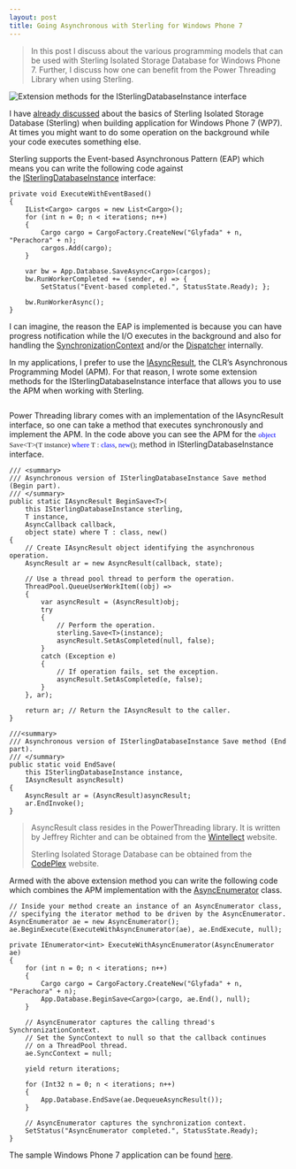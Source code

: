```yaml
---
layout: post
title: Going Asynchronous with Sterling for Windows Phone 7
---
```


<blockquote>
<p>In this post I discuss about the various programming models that can be used with Sterling Isolated Storage Database for Windows Phone 7. Further, I discuss how one can benefit from the Power Threading Library when using Sterling.</p>
</blockquote>

<p><img src="http://farm9.staticflickr.com/8376/8398554602_56f1f5bce8_o.png" alt="Extension methods for the ISterlingDatabaseInstance interface" /></p>

<p>I have <a href="http://www.nikosbaxevanis.com/bonus-bits/2010/11/testing-domain-driven-design-with-sterling-for-windows-phone-7.html" target="_blank" title="Testing Domain-Driven Design with Sterling for Windows Phone 7.">already discussed</a> about the basics of Sterling Isolated Storage Database (Sterling)&#0160;when building application for Windows Phone 7 (WP7). At times you might want to do some operation on the background while your code executes something else.</p>
<p>Sterling supports the&#0160;Event-based Asynchronous Pattern (EAP) which means you can write the following code against the&#0160;<a href="http://sterling.codeplex.com/SourceControl/changeset/view/68865#1253296" target="_blank" title="Wintellect.Sterling.ISterlingDatabaseInstance">ISterlingDatabaseInstance</a> interface:</p>

```
private void ExecuteWithEventBased()
{
    IList<Cargo> cargos = new List<Cargo>();
    for (int n = 0; n < iterations; n++)
    {
        Cargo cargo = CargoFactory.CreateNew("Glyfada" + n, "Perachora" + n);
        cargos.Add(cargo);
    }
 
    var bw = App.Database.SaveAsync<Cargo>(cargos);
    bw.RunWorkerCompleted += (sender, e) => {
        SetStatus("Event-based completed.", StatusState.Ready); };
 
    bw.RunWorkerAsync();
}
```

<p>I can imagine, the reason the EAP is implemented is because you can have progress notification while the I/O executes in the background and also for handling the <a href="http://msdn.microsoft.com/en-us/library/system.threading.synchronizationcontext.aspx" target="_blank" title="Provides the basic functionality for propagating a synchronization context in various synchronization models.">SynchronizationContext</a>&#0160;and/or the <a href="http://msdn.microsoft.com/en-us/library/system.windows.threading.dispatcher.aspx" target="_blank" title="Provides services for managing the queue of work items for a thread.">Dispatcher</a>&#0160;internally.</p>
<p>In my applications, I prefer to use the&#0160;<a href="http://msdn.microsoft.com/en-us/magazine/cc163467.aspx" target="_blank" title="Implementing the CLR Asynchronous Programming Model by Jeffrey Richter.">IAsyncResult</a>, the CLR’s Asynchronous Programming Model (APM). For that reason, I wrote some extension methods for the ISterlingDatabaseInstance interface that allows you to use the APM when working with Sterling.</p>

<p><img src="http://farm9.staticflickr.com/8324/8398554702_77b7df68b4_o.png" alt="" /></p>

<p>Power Threading library comes with an implementation of the IAsyncResult interface, so one can take a method that executes synchronously and implement the APM. In the code above you can see the APM for the&#0160;<span style="font-family: Consolas; font-size: 13px;"><span style="color: blue;">object</span> Save&lt;T&gt;(T instance) <span style="color: blue;">where</span> T : <span style="color: blue;">class</span>, <span style="color: blue;">new</span>();&#0160;</span>method in ISterlingDatabaseInstance interface.</p>

```
/// <summary>
/// Asynchronous version of ISterlingDatabaseInstance Save method (Begin part).
/// </summary>
public static IAsyncResult BeginSave<T>(
    this ISterlingDatabaseInstance sterling,
    T instance,
    AsyncCallback callback,
    object state) where T : class, new()
{
    // Create IAsyncResult object identifying the asynchronous operation.
    AsyncResult ar = new AsyncResult(callback, state);
 
    // Use a thread pool thread to perform the operation.
    ThreadPool.QueueUserWorkItem((obj) =>
    {
        var asyncResult = (AsyncResult)obj;
        try
        {
            // Perform the operation.
            sterling.Save<T>(instance);
            asyncResult.SetAsCompleted(null, false);
        }
        catch (Exception e)
        {
            // If operation fails, set the exception.
            asyncResult.SetAsCompleted(e, false);
        }
    }, ar);
 
    return ar; // Return the IAsyncResult to the caller.
}
 
///<summary>
/// Asynchronous version of ISterlingDatabaseInstance Save method (End part).
/// </summary>
public static void EndSave(
    this ISterlingDatabaseInstance instance,
    IAsyncResult asyncResult)
{
    AsyncResult ar = (AsyncResult)asyncResult;
    ar.EndInvoke();
}
```

<blockquote>
<p>AsyncResult class resides in the PowerThreading library. It is written by Jeffrey Richter and can be obtained from the&#0160;<a href="http://www.wintellect.com/" target="_blank" title="Wintellect is a nationally recognized consulting, training and debugging firm dedicated to helping companies build better software, faster through a concentration on .NET and Windows technologies.">Wintellect</a>&#0160;website.&#0160;</p>
<p>Sterling Isolated Storage Database can be obtained from the <a href="http://sterling.codeplex.com/" target="_blank" title="Sterling Isolated Storage Database with LINQ for Silverlight and Windows Phone 7.">CodePlex</a> website.</p>
</blockquote>
<p>Armed with the above extension method you can write the following code which combines the APM implementation with the <a href="http://msdn.microsoft.com/en-gb/magazine/cc546608.aspx" target="_blank" title="Simplified APM With The AsyncEnumerator by Jeffrey Richter.">AsyncEnumerator</a> class.</p>

```
// Inside your method create an instance of an AsyncEnumerator class,
// specifying the iterator method to be driven by the AsyncEnumerator.
AsyncEnumerator ae = new AsyncEnumerator();
ae.BeginExecute(ExecuteWithAsyncEnumerator(ae), ae.EndExecute, null);

private IEnumerator<int> ExecuteWithAsyncEnumerator(AsyncEnumerator ae)
{
    for (int n = 0; n < iterations; n++)
    {
        Cargo cargo = CargoFactory.CreateNew("Glyfada" + n, "Perachora" + n);
        App.Database.BeginSave<Cargo>(cargo, ae.End(), null);
    }
 
    // AsyncEnumerator captures the calling thread's SynchronizationContext.
    // Set the SyncContext to null so that the callback continues
    // on a ThreadPool thread.
    ae.SyncContext = null;
 
    yield return iterations;
 
    for (Int32 n = 0; n < iterations; n++)
    {
        App.Database.EndSave(ae.DequeueAsyncResult());
    }
 
    // AsyncEnumerator captures the synchronization context.
    SetStatus("AsyncEnumerator completed.", StatusState.Ready);
}
```

<p>The sample Windows Phone 7 application can be found <a href="https://github.com/moodmosaic/BonusBits.CodeSamples" target="_blank" title="BonusBits Blog source-code.">here</a>.</p>

